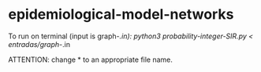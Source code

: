 # epidemiological-model-networks
To run on terminal (input is graph-*.in): python3 probability-integer-SIR.py < entradas/graph-*.in

ATTENTION: change * to an appropriate file name.
